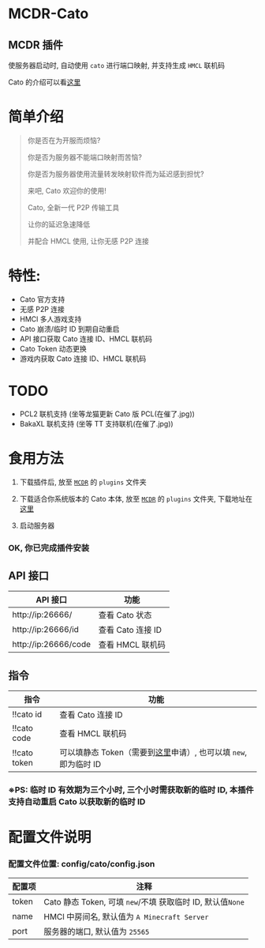 # MCDR-Cato

## MCDR 插件

使服务器启动时, 自动使用 `cato` 进行端口映射, 并支持生成 `HMCL` 联机码

Cato 的介绍可以看[这里](https://noin.cn/71.html)

# 简单介绍

>你是否在为开服而烦恼?
>
>你是否为服务器不能端口映射而苦恼?
>
>你是否为服务器使用流量转发映射软件而为延迟感到担忧?
>
>来吧, Cato 欢迎你的使用!
>
>Cato, 全新一代 P2P 传输工具
>
>让你的延迟急速降低
>
>并配合 HMCL 使用, 让你无感 P2P 连接

# 特性:

* Cato 官方支持
* 无感 P2P 连接
* HMCl 多人游戏支持
* Cato 崩溃/临时 ID 到期自动重启
* API 接口获取 Cato 连接 ID、HMCL 联机码
* Cato Token 动态更换
* 游戏内获取 Cato 连接 ID、HMCL 联机码

# TODO

* PCL2 联机支持 (坐等龙猫更新 Cato 版 PCL(在催了.jpg))
* BakaXL 联机支持 (坐等 TT 支持联机(在催了.jpg))

# 食用方法

1. 下载插件后, 放至 [`MCDR`](https://github.com/Fallen-Breath/MCDReforged) 的 `plugins` 文件夹

2. 下载适合你系统版本的 Cato 本体, 放至 [`MCDR`](https://github.com/Fallen-Breath/MCDReforged) 的 `plugins` 文件夹, 下载地址在[这里](https://noin.cn/71.html)

3. 启动服务器

### OK, 你已完成插件安装

## API 接口

| API 接口             | 功能              |
| -------------------- | ----------------- |
| http://ip:26666/     | 查看 Cato 状态    |
| http://ip:26666/id   | 查看 Cato 连接 ID |
| http://ip:26666/code | 查看 HMCL 联机码  |

## 指令

| 指令                 | 功能                                                         |
| -------------------- | ------------------------------------------------------------ |
| !!cato id            | 查看 Cato 连接 ID                                            |
| !!cato code          | 查看 HMCL 联机码                                             |
| !!cato token <token> | <token> 可以填静态 Token（需要到[这里](https://noin.cn/)申请）, 也可以填 `new`, 即为临时 ID |

### ※PS: 临时 ID 有效期为三个小时, 三个小时需获取新的临时 ID, 本插件支持自动重启 Cato 以获取新的临时 ID

# 配置文件说明

### 配置文件位置: config/cato/config.json

| 配置项 | 注释                                                       |
| ------ | ---------------------------------------------------------- |
| token  | Cato 静态 Token, 可填 `new`/不填 获取临时 ID, 默认值`None` |
| name   | HMCl 中房间名, 默认值为 `A Minecraft Server`               |
| port   | 服务器的端口, 默认值为 `25565`                             |

